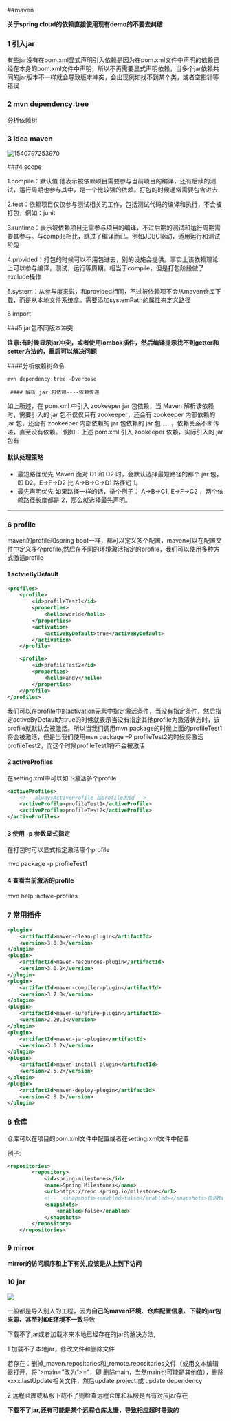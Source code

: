 ##maven

**关于spring cloud的依赖直接使用现有demo的不要去纠结**

### 1 引入jar

有些jar没有在pom.xml显式声明引入依赖是因为在pom.xml文件中声明的依赖已经在本身的pom.xml文件中声明，所以不再需要显式声明依赖，当多个jar依赖共同的jar版本不一样就会导致版本冲突，会出现例如找不到某个类，或者空指针等错误

### 2 mvn dependency:tree

分析依赖树

### 3 idea maven

![1540797253970](D:\software\resources\note\images\1540797253970.png)

###4 scope

1.compile：默认值 他表示被依赖项目需要参与当前项目的编译，还有后续的测试，运行周期也参与其中，是一个比较强的依赖。打包的时候通常需要包含进去

2.test：依赖项目仅仅参与测试相关的工作，包括测试代码的编译和执行，不会被打包，例如：junit

3.runtime：表示被依赖项目无需参与项目的编译，不过后期的测试和运行周期需要其参与。与compile相比，跳过了编译而已。例如JDBC驱动，适用运行和测试阶段

4.provided：打包的时候可以不用包进去，别的设施会提供。事实上该依赖理论上可以参与编译，测试，运行等周期。相当于compile，但是打包阶段做了exclude操作

5.system：从参与度来说，和provided相同，不过被依赖项不会从maven仓库下载，而是从本地文件系统拿。需要添加systemPath的属性来定义路径

6 import

###5 jar包不同版本冲突

**注意:有时候显示jar冲突，或者使用lombok插件，然后编译提示找不到getter和setter方法的，重启可以解决问题**

####分析依赖树命令

```shell
mvn dependency:tree -Dverbose
```

     #### 解析 jar 包依赖----依赖传递

如上所述，在 pom.xml 中引入 zookeeper jar 包依赖，当 Maven 解析该依赖时，需要引入的 jar 包不仅仅只有 zookeeper，还会有 zookeeper 内部依赖的 jar 包，还会有 zookeeper 内部依赖的 jar 包依赖的 jar 包......，依赖关系不断传递，直至没有依赖。
例如：上述 pom.xml 引入 zookeeper 依赖，实际引入的 jar 包有

#### 默认处理策略

- 最短路径优先
  Maven 面对 D1 和 D2 时，会默认选择最短路径的那个 jar 包，即 D2。E->F->D2 比 A->B->C->D1 路径短 1。
- 最先声明优先
  如果路径一样的话，举个例子： A->B->C1, E->F->C2 ，两个依赖路径长度都是 2，那么就选择最先声明。

---------------------

### 6 profile

maven的profile和spring boot一样，都可以定义多个配置，maven可以在配置文件中定义多个profile,然后在不同的环境激活指定的profile，我们可以使用多种方式激活profile

  #### 1 actvieByDefault

```xml
<profiles> 
    <profile> 
        <id>profileTest1</id> 
        <properties> 
            <hello>world</hello> 
        </properties> 
        <activation> 
            <activeByDefault>true</activeByDefault> 
        </activation> 
    </profile> 

    <profile> 
        <id>profileTest2</id> 
        <properties> 
            <hello>andy</hello> 
        </properties> 
    </profile> 
</profiles> 
```

   我们可以在profile中的activation元素中指定激活条件，当没有指定条件，然后指定activeByDefault为true的时候就表示当没有指定其他profile为激活状态时，该profile就默认会被激活。所以当我们调用mvn package的时候上面的profileTest1将会被激活，但是当我们使用mvn package –P profileTest2的时候将激活profileTest2，而这个时候profileTest1将不会被激活

#### 2  activeProfiles

在setting.xml中可以如下激活多个profile

```xml
<activeProfiles>
    <!-- alwaysActiveProfile 指profile的id -->
    <activeProfile>profileTest1</activeProfile>
    <activeProfile>profileTest2</activeProfile>
</activeProfiles>
```

#### 3 使用 -p 参数显式指定

   在打包时可以显式指定激活哪个profile

   mvc  package  -p  profileTest1

#### 4 查看当前激活的profile

mvn help :active-profiles

### 7 常用插件

```xml
<plugin>
    <artifactId>maven-clean-plugin</artifactId>
    <version>3.0.0</version>
</plugin>
<plugin>
    <artifactId>maven-resources-plugin</artifactId>
    <version>3.0.2</version>
</plugin>
<plugin>
    <artifactId>maven-compiler-plugin</artifactId>
    <version>3.7.0</version>
</plugin>
<plugin>
    <artifactId>maven-surefire-plugin</artifactId>
    <version>2.20.1</version>
</plugin>
<plugin>
    <artifactId>maven-jar-plugin</artifactId>
    <version>3.0.2</version>
</plugin>
<plugin>
    <artifactId>maven-install-plugin</artifactId>
    <version>2.5.2</version>
</plugin>
<plugin>
    <artifactId>maven-deploy-plugin</artifactId>
    <version>2.8.2</version>
</plugin>
```

### 8 仓库

仓库可以在项目的pom.xml文件中配置或者在setting.xml文件中配置

例子:

```xml
<repositories>
        <repository>
            <id>spring-milestones</id>
            <name>Spring Milestones</name>
            <url>https://repo.spring.io/milestone</url>
            <!--  <snapshots><enabled>false</enabled></snapshots>告诉Maven不要从这个仓库下载snapshot版本的构件 -->
            <snapshots>
                <enabled>false</enabled>
            </snapshots>
        </repository>
    </repositories>
```



### 9  mirror

**mirror的访问顺序和上下有关,应该是从上到下访问**

### 10 jar

![](D:\note\note\images\maven加载不了jar.png)

一般都是导入别人的工程，因为**自己的maven环境、仓库配置信息、下载的jar包来源、甚至时IDE环境不一致**导致

下载不了jar或者加载本来本地已经存在的jar的解决方法,

1 加载不了本地jar，修改文件和删除文件

​     若存在：删掉_maven.repositories和_remote.repositories文件（或用文本编辑器打开，将“>main=”改为“>=”，即         删除main，当然main也可能是其他值），删除xxxx.lastUpdate相关文件，然后update project 或 update dependency

2 远程仓库或私服下载不了则检查远程仓库和私服是否有对应jar存在

**下载不了jar,还有可能是某个远程仓库太慢，导致相应超时导致的**





